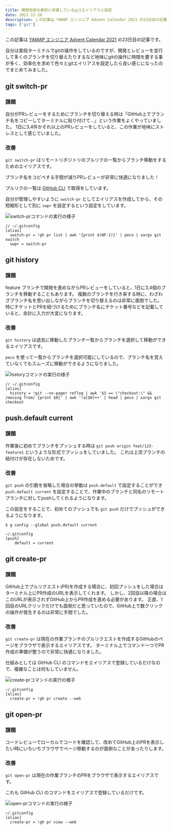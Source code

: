 ```yaml
---
title: 開発効率を劇的に改善しているgitエイリアスと設定
date: 2021-12-28
description: この記事は YAMAP エンジニア Advent Calendar 2021 の23日目の記事です。自分は普段ターミナルでgitの操作をしているのですが、開発とレビューを並行して多くのブランチを切り替えたりするなど地味にgitの操作に時間を要する事が多く、効率化を求めて色々とgitエイリアスを設定したら良い感じになったのでまとめてみました。
tags: ['git']
---
```


この記事は [YAMAP エンジニア Advent Calendar 2021](https://qiita.com/advent-calendar/2021/yamap-engginers) の23日目の記事です。

自分は普段ターミナルでgitの操作をしているのですが、開発とレビューを並行して多くのブランチを切り替えたりするなど地味にgitの操作に時間を要する事が多く、効率化を求めて色々とgitエイリアスを設定したら良い感じになったのでまとめてみました。

## git switch-pr
### 課題
自分がPRレビューをするためにブランチを切り替える時は「GitHub上でブランチ名をコピーしてターミナルに貼り付けて...」という作業をよくやっていました。
1日に3,4件かそれ以上のPRレビューをしていると、この作業が地味にストレスとして感じていました。

### 改善
`git switch-pr` はリモートリポジトリのプルリクの一覧からブランチ移動をするためのエイリアスです。

ブランチ名をコピペする手間が減りPRレビューが非常に快適になりました！

プルリクの一覧は [GitHub CLI](https://github.com/cli/cli) で取得をしています。

自分が管理しやすいように `switch-pr` としてエイリアスを作成してから、その短縮形として別に `swpr` を設定するという設定をしています。

![switch-prコマンドの実行の様子](/images/posts/good-git-alias/swpr.gif)

```shell
// ~/.gitconfig
[alias]
  switch-pr = !gh pr list | awk '{print $(NF-1)}' | peco | xargs git switch
  swpr = switch-pr
```

## git history
### 課題
feature ブランチで開発を進めながらPRレビューをしていると、1日に3,4個のブランチを移動することもあります。
複数のブランチを行き来する時に、わざわざブランチ名を思い出しながらブランチを切り替えるのは非常に面倒でした。
特にチケットとPRを紐づけるためにブランチ名にチケット番号などを記載していると、余計に入力が大変になります。

### 改善
`git history` は過去に移動したブランチ一覧からブランチを選択して移動ができるエイリアスです。

`peco` を使って一覧からブランチを選択可能にしているので、ブランチ名を覚えていなくてもスムーズに移動ができるようになりました。

![historyコマンドの実行の様子](/images/posts/good-git-alias/history.gif)

```shell
// ~/.gitconfig
[alias]
  history = !git --no-pager reflog | awk '$3 == \"checkout:\" && /moving from/ {print $8}' | awk '!a[$0]++' | head | peco | xargs git checkout
```

## push.default current
### 課題
作業後に初めてブランチをプッシュする時は `git push origin feat/123-feature1` というような形式でプッシュをしていました。
これは上流ブランチの紐付けが存在しないためです。

### 改善
`git push` の引数を省略した場合の挙動は `push.default` で設定することができ `push.default current` を設定することで、作業中のブランチと同名のリモートブランチに対してpushしてくれるようになります。

この設定をすることで、初めてのプッシュでも `git push` だけでプッシュができるようになります。

```shell
$ g config --global push.default current

~/.gitconfig
[push]
	default = current
```

## git create-pr
### 課題
GitHub上でプルリクエスト(PR)を作成する場合に、初回プッシュをした場合はターミナル上にPR作成のURLを表示してくれます。
しかし、2回目以降の場合はこのURLが表示されずGitHub上からPR作成を進める必要があります。
正直、1回目のURLクリックだけでも面倒だと思っていたので、GitHub上で数クリックの操作が発生するのは非常に手間でした。

### 改善
`git create-pr` は現在の作業ブランチのプルリクエストを作成するGitHubのページをブラウザで表示するエイリアスです。
ターミナル上でコマンド一つでPR作成の準備が整うので非常に快適になりました。

仕組みとしては GitHub CLI のコマンドをエイリアスで登録しているだけなので、複雑なことは何もしていません。

![create-prコマンドの実行の様子](/images/posts/good-git-alias/create-pr.gif)

```shell
~/.gitconfig
[alias]
  create-pr = !gh pr create --web
```

## git open-pr
### 課題
コードレビューでローカルでコードを確認して、改めてGitHub上のPRを表示したい時にいちいちブラウザでページ移動するのが面倒なことがあったりします。

### 改善
`git open-pr` は現在の作業ブランチのPRをブラウザで表示するエイリアスです。

これも GitHub CLI のコマンドをエイリアスで登録しているだけです。

![open-prコマンドの実行の様子](/images/posts/good-git-alias/open-pr.gif)

```shell
~/.gitconfig
[alias]
  create-pr = !gh pr view --web
```
